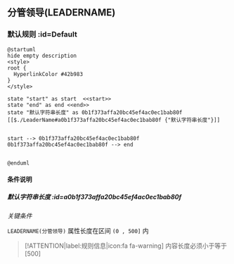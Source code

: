 ## 分管领导(LEADERNAME) <!-- {docsify-ignore-all} -->

   

### 默认规则 :id=Default

```plantuml
@startuml
hide empty description
<style>
root {
  HyperlinkColor #42b983
}
</style>

state "start" as start  <<start>>
state "end" as end <<end>>
state "默认字符串长度" as 0b1f373affa20bc45ef4ac0ec1bab80f [[$./LeaderName#a0b1f373affa20bc45ef4ac0ec1bab80f {"默认字符串长度"}]]


start --> 0b1f373affa20bc45ef4ac0ec1bab80f 
0b1f373affa20bc45ef4ac0ec1bab80f --> end 


@enduml
```

#### 条件说明

##### 默认字符串长度 :id=a0b1f373affa20bc45ef4ac0ec1bab80f


*关键条件*


`LEADERNAME(分管领导)` 属性长度在区间 `(0 , 500]` 内

> [!ATTENTION|label:规则信息|icon:fa fa-warning]
> 内容长度必须小于等于[500]








